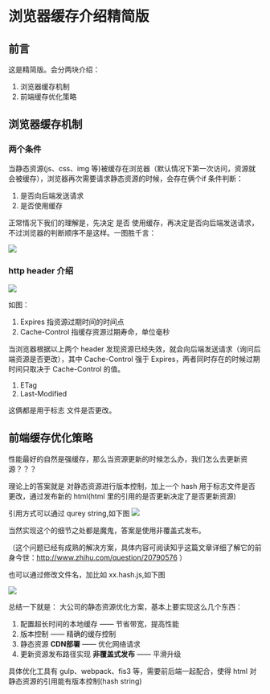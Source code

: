 # 浏览器缓存介绍精简版
## 前言
这是精简版。会分两块介绍：
1. 浏览器缓存机制
2. 前端缓存优化策略

## 浏览器缓存机制
### 两个条件
当静态资源(js、css、img 等)被缓存在浏览器（默认情况下第一次访问，资源就会被缓存），浏览器再次需要请求静态资源的时候，会存在俩个if 条件判断：
1. 是否向后端发送请求
2. 是否使用缓存

正常情况下我们的理解是，先决定 是否 使用缓存，再决定是否向后端发送请求，不过浏览器的判断顺序不是这样。一图胜千言：

![](http://7xkpdt.com1.z0.glb.clouddn.com/165f046eab640ae0cda0663795a7feff.png)

### http header 介绍

![](http://7xkpdt.com1.z0.glb.clouddn.com/c93b35a563ac546f9d871be3e6c91e63.png)

如图：
1. Expires 指资源过期时间的时间点
2. Cache-Control 指缓存资源过期寿命，单位毫秒

当浏览器根据以上两个 header 发现资源已经失效，就会向后端发送请求（询问后端资源是否更改），其中 Cache-Control 强于 Expires，两者同时存在的时候过期时间只取决于 Cache-Control 的值。

1. ETag
2. Last-Modified

这俩都是用于标志 文件是否更改。


## 前端缓存优化策略
性能最好的自然是强缓存，那么当资源更新的时候怎么办，我们怎么去更新资源？？？

理论上的答案就是 对静态资源进行版本控制，加上一个 hash 用于标志文件是否更改，通过发布新的 html(html 里的引用的是否更新决定了是否更新资源)

引用方式可以通过 qurey string,如下图
![](http://7xkpdt.com1.z0.glb.clouddn.com/cb9cf161d6a68c4057e9b7a58a88689c.png)

当然实现这个的细节之处都是魔鬼，答案是使用非覆盖式发布。

（这个问题已经有成熟的解决方案，具体内容可阅读知乎这篇文章详细了解它的前身今世：http://www.zhihu.com/question/20790576 ）


也可以通过修改文件名，加比如 xx.hash.js,如下图

![](http://7xkpdt.com1.z0.glb.clouddn.com/1f22ece272d39af15c4273d8b802d391.png)


总结一下就是：
大公司的静态资源优化方案，基本上要实现这么几个东西：

1. 配置超长时间的本地缓存 —— 节省带宽，提高性能
2. 版本控制 —— 精确的缓存控制
3. 静态资源 **CDN部署** —— 优化网络请求
4. 更新资源发布路径实现 **非覆盖式发布** —— 平滑升级


具体优化工具有 gulp、webpack、fis3 等，需要前后端一起配合，使得 html 对静态资源的引用能有版本控制(hash string)
